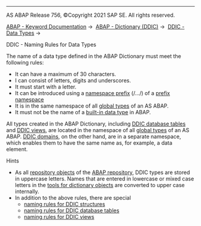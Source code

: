   

* * *

AS ABAP Release 756, ©Copyright 2021 SAP SE. All rights reserved.

[ABAP - Keyword Documentation](javascript:call_link\('abenabap.htm'\)) →  [ABAP - Dictionary (DDIC)](javascript:call_link\('abenabap_dictionary.htm'\)) →  [DDIC - Data Types](javascript:call_link\('abenddic_data_types.htm'\)) → 

DDIC - Naming Rules for Data Types

The name of a data type defined in the ABAP Dictionary must meet the following rules:

-   It can have a maximum of 30 characters.
-   I can consist of letters, digits and underscores.
-   It must start with a letter.
-   It can be introduced using a [namespace prefix](javascript:call_link\('abenname_space_prefix_glosry.htm'\) "Glossary Entry") (/.../) of a [prefix namespace](javascript:call_link\('abenprefix_name_space_glosry.htm'\) "Glossary Entry")
-   It is in the same namespace of all [global types](javascript:call_link\('abenglobal_type_glosry.htm'\) "Glossary Entry") of an AS ABAP.
-   It must not be the name of a [built-in data type](javascript:call_link\('abenbuilt_in_types.htm'\)) in ABAP.

All types created in the ABAP Dictionary, including [DDIC database tables](javascript:call_link\('abenddic_database_tables.htm'\)) and [DDIC views](javascript:call_link\('abenddic_views.htm'\)), are located in the namespace of all [global types](javascript:call_link\('abenglobal_type_glosry.htm'\) "Glossary Entry") of an AS ABAP. [DDIC domains](javascript:call_link\('abendomain_glosry.htm'\) "Glossary Entry"), on the other hand, are in a separate namespace, which enables them to have the same name as, for example, a data element.

Hints

-   As all [repository objects](javascript:call_link\('abenrepository_object_glosry.htm'\) "Glossary Entry") of the [ABAP repository](javascript:call_link\('abenabap_repository_glosry.htm'\) "Glossary Entry"), DDIC types are stored in uppercase letters. Names that are entered in lowercase or mixed case letters in the [tools for dictionary objects](javascript:call_link\('abenddic_tools.htm'\)) are converted to upper case internally.
-   In addition to the above rules, there are special
    -   [naming rules for DDIC structures](javascript:call_link\('abenddic_structures_names.htm'\))
    -   [naming rules for DDIC database tables](javascript:call_link\('abenddic_dbtab_names.htm'\))
    -   [naming rules for DDIC views](javascript:call_link\('abenddic_view_names.htm'\))